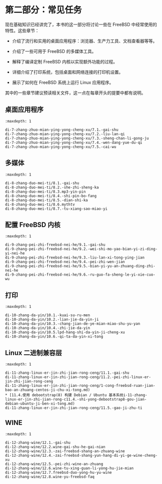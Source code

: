 # 第二部分：常见任务

现在基础知识已经讲完了，本书的这一部分将讨论一些在 FreeBSD 中经常使用的特性。这些章节：

- 介绍了流行和实用的桌面应用程序：浏览器、生产力工具、文档查看器等等。

- 介绍了一些可用于 FreeBSD 的多媒体工具。

- 解释了编译定制 FreeBSD 内核以实现额外功能的过程。

- 详细介绍了打印系统，包括桌面和网络连接的打印机设置。

- 展示了如何在 FreeBSD 系统上运行 Linux 应用程序。

其中的一些章节建议预读相关文件，这一点在每章开头的提要中都有说明。


## 桌面应用程序
```toc
:maxdepth: 1

di-7-zhang-zhuo-mian-ying-yong-cheng-xu/7.1.-gai-shu
di-7-zhang-zhuo-mian-ying-yong-cheng-xu/7.2.-liu-lan-qi
di-7-zhang-zhuo-mian-ying-yong-cheng-xu/7.3.-sheng-chan-li-gong-ju
di-7-zhang-zhuo-mian-ying-yong-cheng-xu/7.4.-wen-dang-yue-du-qi
di-7-zhang-zhuo-mian-ying-yong-cheng-xu/7.5.-cai-wu
```
## 多媒体
```toc
:maxdepth: 1

di-8-zhang-duo-mei-ti/8.1.-gai-shu
di-8-zhang-duo-mei-ti/8.2.-she-zhi-sheng-ka
di-8-zhang-duo-mei-ti/8.3.mp3-yin-pin
di-8-zhang-duo-mei-ti/8.4.-shi-pin-bo-fang
di-8-zhang-duo-mei-ti/8.5.-dian-shi-ka
di-8-zhang-duo-mei-ti/8.6.mythtv
di-8-zhang-duo-mei-ti/8.7.-tu-xiang-sao-miao-yi
```
## 配置 FreeBSD 内核
```toc
:maxdepth: 1

di-9-zhang-pei-zhi-freebsd-nei-he/9.1.-gai-shu
di-9-zhang-pei-zhi-freebsd-nei-he/9.2.-wei-shi-mo-yao-bian-yi-zi-ding-yi-nei-he
di-9-zhang-pei-zhi-freebsd-nei-he/9.3.-liu-lan-xi-tong-ying-jian
di-9-zhang-pei-zhi-freebsd-nei-he/9.4.-pei-zhi-wen-jian
di-9-zhang-pei-zhi-freebsd-nei-he/9.5.-bian-yi-yu-an-zhuang-ding-zhi-nei-he
di-9-zhang-pei-zhi-freebsd-nei-he/9.6.-ru-guo-fa-sheng-le-yi-xie-cuo-wu
```
## 打印
```toc
:maxdepth: 1

di-10-zhang-da-yin/10.1.-kuai-su-ru-men
di-10-zhang-da-yin/10.2.-lian-jie-da-yin-ji
di-10-zhang-da-yin/10.3.-chang-jian-de-ye-mian-miao-shu-yu-yan
di-10-zhang-da-yin/10.4.-zhi-jie-da-yin
di-10-zhang-da-yin/10.5.lpd-hang-shi-da-yin-ji-cheng-xu
di-10-zhang-da-yin/10.6.-qi-ta-da-yin-xi-tong
```
## Linux 二进制兼容层
```toc
:maxdepth: 1

di-11-zhang-linux-er-jin-zhi-jian-rong-ceng/11.1.-gai-shu
di-11-zhang-linux-er-jin-zhi-jian-rong-ceng/11.2.-pei-zhi-linux-er-jin-zhi-jian-rong-ceng
di-11-zhang-linux-er-jin-zhi-jian-rong-ceng/1-cong-freebsd-ruan-jian-bao-an-zhuang-centos-ji-chu-xi-tong.md)
* [11.4.使用 debootstrap(8) 构建 Debian / Ubuntu 基本系统i-11-zhang-linux-er-jin-zhi-jian-rong-c11.4.-shi-yong-debootstrap8-gou-jian-debian-ubuntu-ji-ben-xi-tong.md)
di-11-zhang-linux-er-jin-zhi-jian-rong-ceng/11.5.-gao-ji-zhu-ti
```
## WINE
```toc
:maxdepth: 1

di-12-zhang-wine/12.1.-gai-shu
di-12-zhang-wine/12.2.wine-gai-shu-he-gai-nian
di-12-zhang-wine/12.3.-zai-freebsd-shang-an-zhuang-wine
di-12-zhang-wine/12.4.-zai-freebsd-shang-yun-hang-di-yi-ge-wine-cheng-xu
di-12-zhang-wine/12.5.-pei-zhi-wine-an-zhuang
di-12-zhang-wine/12.6.wine-tu-xing-guan-li-yong-hu-jie-mian
di-12-zhang-wine/12.7.freebsd-duo-yong-hu-yu-wine
di-12-zhang-wine/12.8.wine-yu-freebsd-faq

```